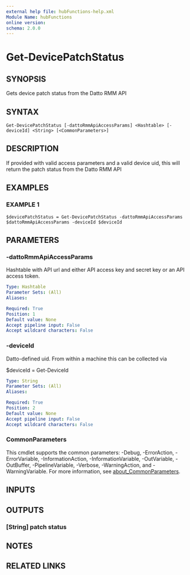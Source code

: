 ```yaml
---
external help file: hubFunctions-help.xml
Module Name: hubFunctions
online version:
schema: 2.0.0
---
```


# Get-DevicePatchStatus

## SYNOPSIS
Gets device patch status from the Datto RMM API

## SYNTAX

```
Get-DevicePatchStatus [-dattoRmmApiAccessParams] <Hashtable> [-deviceId] <String> [<CommonParameters>]
```

## DESCRIPTION
If provided with valid access parameters and a valid device uid, this will return the patch status from the Datto RMM API

## EXAMPLES

### EXAMPLE 1
```
$devicePatchStatus = Get-DevicePatchStatus -dattoRmmApiAccessParams $dattoRmmApiAccessParams -deviceId $deviceId
```

## PARAMETERS

### -dattoRmmApiAccessParams
Hashtable with API url and either API access key and secret key or an API access token.

```yaml
Type: Hashtable
Parameter Sets: (All)
Aliases:

Required: True
Position: 1
Default value: None
Accept pipeline input: False
Accept wildcard characters: False
```

### -deviceId
Datto-defined uid.
From within a machine this can be collected via

$deviceId = Get-DeviceId

```yaml
Type: String
Parameter Sets: (All)
Aliases:

Required: True
Position: 2
Default value: None
Accept pipeline input: False
Accept wildcard characters: False
```

### CommonParameters
This cmdlet supports the common parameters: -Debug, -ErrorAction, -ErrorVariable, -InformationAction, -InformationVariable, -OutVariable, -OutBuffer, -PipelineVariable, -Verbose, -WarningAction, and -WarningVariable. For more information, see [about_CommonParameters](http://go.microsoft.com/fwlink/?LinkID=113216).

## INPUTS

## OUTPUTS

### [String] patch status
## NOTES

## RELATED LINKS
